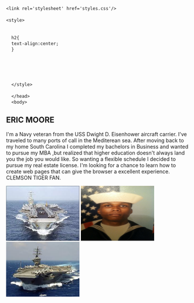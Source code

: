 

  <head>
    
    <link rel='stylesheet' href='styles.css'/>
    
    <style>
      
      
      h2{
      text-align:center;
      }
      
      
      
      

      </style>
      
      </head>
      <body>
    
<h2> ERIC MOORE </h2>

  <p>I'm a Navy veteran from the USS Dwight D. Eisenhower aircraft carrier. I've traveled to many ports of call in the Mediterean sea. After moving back to my home South Carolina I completed my bachelors in Business and wanted to pursue my MBA ,but realized that higher education doesn't always land you the job you would like. So wanting a flexible schedule I decided to pursue my real estate license. I'm looking for a chance to learn how to create web pages that can give the browser a excellent experience. CLEMSON TIGER FAN. </p>


<img src="CVN69.jpg" alt="CVN69" height="150" width="200">
 <img src="IMG-0495.JPG" alt="IMF-0495" height="150" width="200">
 <img src="images.jpg" alt="images" height="150" width="200">

 
 
 

 
 
 
 
 
 
 
 

                                                                










































                                                                           






